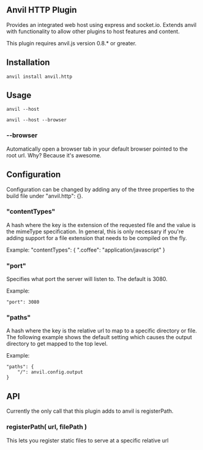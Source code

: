 ## Anvil HTTP Plugin
Provides an integrated web host using express and socket.io. Extends anvil with functionality to allow other plugins to host features and content.

This plugin requires anvil.js version 0.8.* or greater.

## Installation

	anvil install anvil.http

## Usage

	anvil --host

	anvil --host --browser

### --browser
Automatically open a browser tab in your default browser pointed to the root url. Why? Because it's awesome.

## Configuration
Configuration can be changed by adding any of the three properties to the build file under "anvil.http": {}.

### "contentTypes"
A hash where the key is the extension of the requested file and the value is the mimeType specification. In general, this is only necessary if you're adding support for a file extension that needs to be compiled on the fly. 

Example:
	"contentTypes": { 
		".coffee": "application/javascript"
	}

### "port"
Specifies what port the server will listen to. The default is 3080.

Example:

	"port": 3080
			
### "paths"
A hash where the key is the relative url to map to a specific directory or file. The following example shows the default setting which causes the output directory to get mapped to the top level.

Example:
			
	"paths": {
		"/": anvil.config.output
	}

## API
Currently the only call that this plugin adds to anvil is registerPath.

### registerPath( url, filePath )
This lets you register static files to serve at a specific relative url